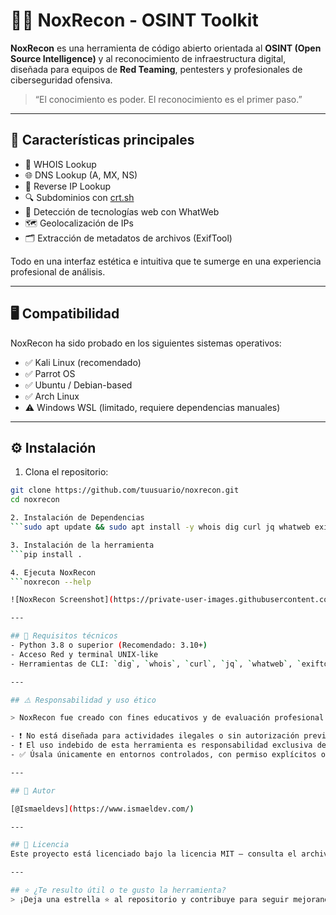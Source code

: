 # 🕵️‍♂️ NoxRecon - OSINT Toolkit

**NoxRecon** es una herramienta de código abierto orientada al **OSINT (Open Source Intelligence)** y al reconocimiento de infraestructura digital, diseñada para equipos de **Red Teaming**, pentesters y profesionales de ciberseguridad ofensiva.

> “El conocimiento es poder. El reconocimiento es el primer paso.”

---

## 🚀 Características principales

- 🔎 WHOIS Lookup  
- 🌐 DNS Lookup (A, MX, NS)  
- 🔁 Reverse IP Lookup  
- 🔍 Subdominios con [crt.sh](https://crt.sh)  
- 🧠 Detección de tecnologías web con WhatWeb  
- 🗺️ Geolocalización de IPs  
- 🗂️ Extracción de metadatos de archivos (ExifTool)

Todo en una interfaz estética e intuitiva que te sumerge en una experiencia profesional de análisis.

---

## 🖥️ Compatibilidad

NoxRecon ha sido probado en los siguientes sistemas operativos:

- ✅ Kali Linux (recomendado)
- ✅ Parrot OS
- ✅ Ubuntu / Debian-based
- ✅ Arch Linux
- ⚠️ Windows WSL (limitado, requiere dependencias manuales)

---

## ⚙️ Instalación

1. Clona el repositorio:
```bash
git clone https://github.com/tuusuario/noxrecon.git
cd noxrecon

2. Instalación de Dependencias
```sudo apt update && sudo apt install -y whois dig curl jq whatweb exiftool

3. Instalación de la herramienta
```pip install .

4. Ejecuta NoxRecon
```noxrecon --help

![NoxRecon Screenshot](https://private-user-images.githubusercontent.com/32105395/443435749-25468676-c2f1-40d9-af85-d0048a83ee9d.png)

---

## 🧪 Requisitos técnicos
- Python 3.8 o superior (Recomendado: 3.10+)
- Acceso Red y terminal UNIX-like
- Herramientas de CLI: `dig`, `whois`, `curl`, `jq`, `whatweb`, `exiftool`

---

## ⚠️ Responsabilidad y uso ético

> NoxRecon fue creado con fines educativos y de evaluación profesional.

- ❗ No está diseñada para actividades ilegales o sin autorización previa.
- ❗ El uso indebido de esta herramienta es responsabilidad exclusiva del usuario.
- ✅ Úsala únicamente en entornos controlados, con permiso explícitos o fines de aprendizaje.

---

## 🥷 Autor

[@Ismaeldevs](https://www.ismaeldev.com/)

---

## 📜 Licencia
Este proyecto está licenciado bajo la licencia MIT – consulta el archivo [LICENSE](https://github.com/Ismaeldevs/NoxRecon/blob/main/LICENSE) para más detalles.

---

## ⭐ ¿Te resulto útil o te gusto la herramienta?
> ¡Deja una estrella ⭐ al repositorio y contribuye para seguir mejorando la herramienta!
